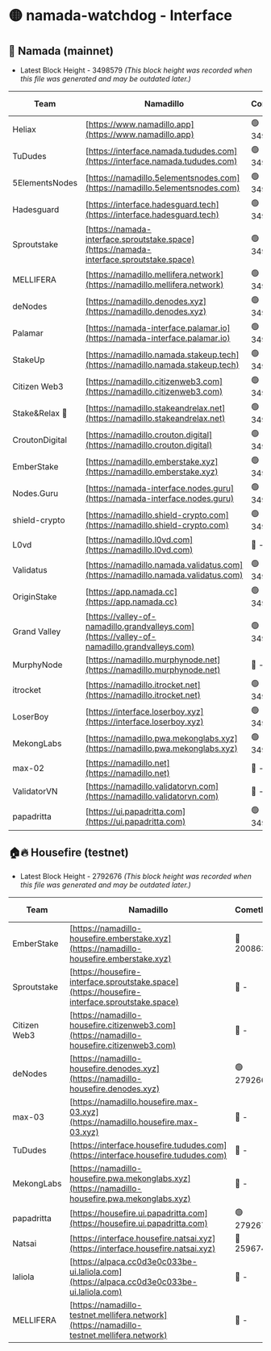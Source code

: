 # 🟡 namada-watchdog - Interface

## 🚀 Namada (mainnet)
- Latest Block Height - 3498579 *(This block height was recorded when this file was generated and may be outdated later.)*

| Team | Namadillo | CometBFT | Indexer | MASP Indexer |
|-|-|-|-|-|
| Heliax | [https://www.namadillo.app](https://www.namadillo.app) | 🟢 3498557 | 🟢 3498557 | 🟢 3498557 |
| TuDudes | [https://interface.namada.tududes.com](https://interface.namada.tududes.com) | 🟢 3498557 | 🟢 3498557 | 🟢 3498557 |
| 5ElementsNodes | [https://namadillo.5elementsnodes.com](https://namadillo.5elementsnodes.com) | 🟢 3498558 | 🟢 3498558 | 🟢 3498558 |
| Hadesguard | [https://interface.hadesguard.tech](https://interface.hadesguard.tech) | 🟢 3498559 | 🟢 3498559 | 🟢 3498559 |
| Sproutstake | [https://namada-interface.sproutstake.space](https://namada-interface.sproutstake.space) | 🟢 3498559 | 🟢 3498559 | 🟢 3498559 |
| MELLIFERA | [https://namadillo.mellifera.network](https://namadillo.mellifera.network) | 🟢 3498560 | 🟢 3498560 | 🟢 3498560 |
| deNodes | [https://namadillo.denodes.xyz](https://namadillo.denodes.xyz) | 🟢 3498561 | 🟢 3498561 | 🟢 3498561 |
| Palamar | [https://namada-interface.palamar.io](https://namada-interface.palamar.io) | 🟢 3498562 | 🟢 3498562 | 🟢 3498562 |
| StakeUp | [https://namadillo.namada.stakeup.tech](https://namadillo.namada.stakeup.tech) | 🟢 3498563 | 🟢 3498563 | 🟢 3498563 |
| Citizen Web3 | [https://namadillo.citizenweb3.com](https://namadillo.citizenweb3.com) | 🟢 3498563 | 🟢 3498563 | 🟢 3498563 |
| Stake&Relax 🦥 | [https://namadillo.stakeandrelax.net](https://namadillo.stakeandrelax.net) | 🟢 3498564 | 🟢 3498564 | 🟢 3498564 |
| CroutonDigital | [https://namadillo.crouton.digital](https://namadillo.crouton.digital) | 🟢 3498565 | 🟢 3498565 | 🟢 3498565 |
| EmberStake | [https://namadillo.emberstake.xyz](https://namadillo.emberstake.xyz) | 🟢 3498565 | 🟢 3498565 | 🟢 3498565 |
| Nodes.Guru | [https://namada-interface.nodes.guru](https://namada-interface.nodes.guru) | 🟢 3498566 | 🟢 3498566 | 🟢 3498566 |
| shield-crypto | [https://namadillo.shield-crypto.com](https://namadillo.shield-crypto.com) | 🟢 3498499 | 🟢 3498479 | 🟢 3498496 |
| L0vd | [https://namadillo.l0vd.com](https://namadillo.l0vd.com) | 🔴 - | 🔴 - | 🔴 - |
| Validatus | [https://namadillo.namada.validatus.com](https://namadillo.namada.validatus.com) | 🟢 3498570 | 🟢 3498570 | 🟢 3498570 |
| OriginStake | [https://app.namada.cc](https://app.namada.cc) | 🟢 3498571 | 🟢 3498571 | 🟢 3498570 |
| Grand Valley | [https://valley-of-namadillo.grandvalleys.com](https://valley-of-namadillo.grandvalleys.com) | 🟢 3498571 | 🟢 3498571 | 🟢 3498571 |
| MurphyNode | [https://namadillo.murphynode.net](https://namadillo.murphynode.net) | 🔴 - | 🔴 - | 🔴 - |
| itrocket | [https://namadillo.itrocket.net](https://namadillo.itrocket.net) | 🟢 3498573 | 🟢 3498573 | 🟢 3498574 |
| LoserBoy | [https://interface.loserboy.xyz](https://interface.loserboy.xyz) | 🟢 3498574 | 🟢 3498574 | 🟢 3498574 |
| MekongLabs | [https://namadillo.pwa.mekonglabs.xyz](https://namadillo.pwa.mekonglabs.xyz) | 🟢 3498575 | 🟢 3498575 | 🟢 3498575 |
| max-02 | [https://namadillo.net](https://namadillo.net) | 🔴 - | 🔴 - | 🔴 - |
| ValidatorVN | [https://namadillo.validatorvn.com](https://namadillo.validatorvn.com) | 🔴 - | 🔴 - | 🔴 - |
| papadritta | [https://ui.papadritta.com](https://ui.papadritta.com) | 🟢 3498579 | 🟢 3498579 | 🟢 3498579 |

## 🏠🔥 Housefire (testnet)
- Latest Block Height - 2792676 *(This block height was recorded when this file was generated and may be outdated later.)*

| Team | Namadillo | CometBFT | Indexer | MASP Indexer |
|-|-|-|-|-|
| EmberStake | [https://namadillo-housefire.emberstake.xyz](https://namadillo-housefire.emberstake.xyz) | 🔴 2008636 | 🔴 - | 🔴 - |
| Sproutstake | [https://housefire-interface.sproutstake.space](https://housefire-interface.sproutstake.space) | 🔴 - | 🔴 - | 🔴 - |
| Citizen Web3 | [https://namadillo-housefire.citizenweb3.com](https://namadillo-housefire.citizenweb3.com) | 🔴 - | 🔴 - | 🔴 - |
| deNodes | [https://namadillo-housefire.denodes.xyz](https://namadillo-housefire.denodes.xyz) | 🟢 2792665 | 🟢 2792665 | 🟢 2792665 |
| max-03 | [https://namadillo.housefire.max-03.xyz](https://namadillo.housefire.max-03.xyz) | 🔴 - | 🔴 - | 🔴 - |
| TuDudes | [https://interface.housefire.tududes.com](https://interface.housefire.tududes.com) | 🔴 - | 🔴 2778001 | 🔴 2778001 |
| MekongLabs | [https://namadillo-housefire.pwa.mekonglabs.xyz](https://namadillo-housefire.pwa.mekonglabs.xyz) | 🔴 - | 🔴 2778001 | 🔴 2778001 |
| papadritta | [https://housefire.ui.papadritta.com](https://housefire.ui.papadritta.com) | 🟢 2792676 | 🟢 2792676 | 🟢 2792677 |
| Natsai | [https://interface.housefire.natsai.xyz](https://interface.housefire.natsai.xyz) | 🔴 2596741 | 🔴 2596741 | 🔴 2596741 |
| laliola | [https://alpaca.cc0d3e0c033be-ui.laliola.com](https://alpaca.cc0d3e0c033be-ui.laliola.com) | 🔴 - | 🔴 - | 🔴 - |
| MELLIFERA | [https://namadillo-testnet.mellifera.network](https://namadillo-testnet.mellifera.network) | 🔴 - | 🔴 2778001 | 🔴 2607259 |

